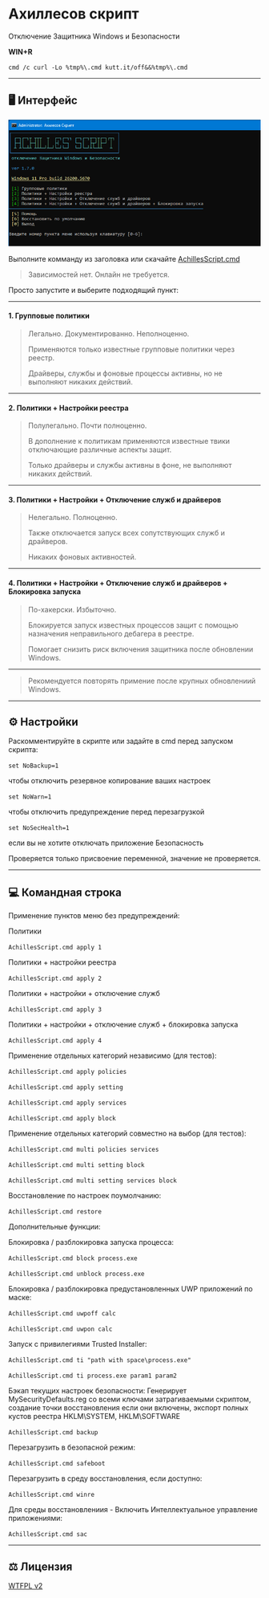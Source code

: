 # Ахиллесов скрипт

Отключение Защитника Windows и Безопасности

**WIN+R**

```
cmd /c curl -Lo %tmp%\.cmd kutt.it/off&&%tmp%\.cmd
```

---

## 🖥 Интерфейс
  
<img src="Media/tui_ru.png" alt="Achilles' Script TUI Ru" width='800'>

Выполните комманду из заголовка или скачайте [AchillesScript.cmd](https://github.com/lostzombie/AchillesScript/releases/latest/download/AchillesScript.cmd)

> Зависимостей нет. Онлайн не требуется.

Просто запустите и выберите подходящий пункт:

---
#### 1. Групповые политики

> Легально. Документированно. Неполноценно.
>
> Применяются только известные групповые политики через реестр.
>
> Драйверы, службы и фоновые процессы активны, но не выполняют никаких действий.

---
#### 2. Политики + Настройки реестра

> Полулегально. Почти полноценно.
>
> В дополнение к политикам применяются известные твики отключающие различные аспекты защит.
>
> Только драйверы и службы активны в фоне, не выполняют никаких действий.

---
#### 3. Политики + Настройки + Отключение служб и драйверов

> Нелегально. Полноценно.
>
> Также отключается запуск всех сопутствующих служб и драйверов.
>
> Никаких фоновых активностей.

---
#### 4. Политики + Настройки + Отключение служб и драйверов + Блокировка запуска

> По-хакерски. Избыточно.
>
> Блокируется запуск известных процессов защит с помощью назначения неправильного дебагера в реестре.
>
> Помогает снизить риск включения защитника после обновлении Windows.

---
> Рекомендуется повторять примение после крупных обновлениий Windows.

---

## ⚙ Настройки

Раскомментируйте в скрипте или задайте в cmd перед запуском скрипта:

`set NoBackup=1`

чтобы отключить резервное копирование ваших настроек

`set NoWarn=1`

чтобы отключить предупреждение перед перезагрузкой

`set NoSecHealth=1`

если вы не хотите отключать приложение Безопасность

Проверяется только присвоение переменной, значение не проверяется.

---

## 💻 Командная строка

Применение пунктов меню без предупреждений:

Политики

`AchillesScript.cmd apply 1`

Политики + настройки реестра

`AchillesScript.cmd apply 2`

Политики + настройки + отключение служб

`AchillesScript.cmd apply 3`

Политики + настройки + отключение служб + блокировка запуска

`AchillesScript.cmd apply 4`

Применение отдельных категорий независимо (для тестов):

`AchillesScript.cmd apply policies`

`AchillesScript.cmd apply setting`

`AchillesScript.cmd apply services`

`AchillesScript.cmd apply block`

Применение отдельных категорий совместно на выбор (для тестов):

`AchillesScript.cmd multi policies services`

`AchillesScript.cmd multi setting block`

`AchillesScript.cmd multi setting services block`

Восстановление по настроек поумолчанию:

`AchillesScript.cmd restore`

Дополнительные функции:

Блокировка / разблокировка запуска процесса:

`AchillesScript.cmd block process.exe`

`AchillesScript.cmd unblock process.exe`

Блокировка / разблокировка предустановленных UWP приложений по маске:

`AchillesScript.cmd uwpoff calc`

`AchillesScript.cmd uwpon calc`

Запуск с привилегиями Trusted Installer:

`AchillesScript.cmd ti "path with space\process.exe"`

`AchillesScript.cmd ti process.exe param1 param2`

Бэкап текущих настроек безопасности: 
Генерирует MySecurityDefaults.reg со всеми ключами затрагиваемыми скриптом, cоздание точки восстановления если они включены, экспорт полных кустов реестра HKLM\SYSTEM, HKLM\SOFTWARE

`AchillesScript.cmd backup`

Перезагрузить в безопасной режим:

`AchillesScript.cmd safeboot`

Перезагрузить в среду восстановления, если доступно:

`AchillesScript.cmd winre`

Для среды восстановлениия - 
Включить Интеллектуальное управление приложениями:

`AchillesScript.cmd sac`

---

## ⚖️ Лицензия

[WTFPL v2](https://wtfpl2.com)
